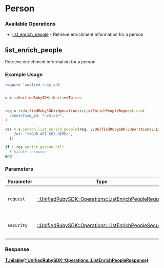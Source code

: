 # Person


### Available Operations

* [list_enrich_people](#list_enrich_people) - Retrieve enrichment information for a person

## list_enrich_people

Retrieve enrichment information for a person

### Example Usage

```ruby
require 'unified_ruby_sdk'


s = ::UnifiedRubySDK::UnifiedTo.new


req = ::UnifiedRubySDK::Operations::ListEnrichPeopleRequest.new(
  connection_id: "<value>",
)
    
res = s.person.list_enrich_people(req, ::UnifiedRubySDK::Operations::ListEnrichPeopleSecurity.new(
    jwt: "<YOUR_API_KEY_HERE>",
  ))

if ! res.enrich_person.nil?
  # handle response
end

```

### Parameters

| Parameter                                                                                                     | Type                                                                                                          | Required                                                                                                      | Description                                                                                                   |
| ------------------------------------------------------------------------------------------------------------- | ------------------------------------------------------------------------------------------------------------- | ------------------------------------------------------------------------------------------------------------- | ------------------------------------------------------------------------------------------------------------- |
| `request`                                                                                                     | [::UnifiedRubySDK::Operations::ListEnrichPeopleRequest](../../models/operations/listenrichpeoplerequest.md)   | :heavy_check_mark:                                                                                            | The request object to use for the request.                                                                    |
| `security`                                                                                                    | [::UnifiedRubySDK::Operations::ListEnrichPeopleSecurity](../../models/operations/listenrichpeoplesecurity.md) | :heavy_check_mark:                                                                                            | The security requirements to use for the request.                                                             |


### Response

**[T.nilable(::UnifiedRubySDK::Operations::ListEnrichPeopleResponse)](../../models/operations/listenrichpeopleresponse.md)**

